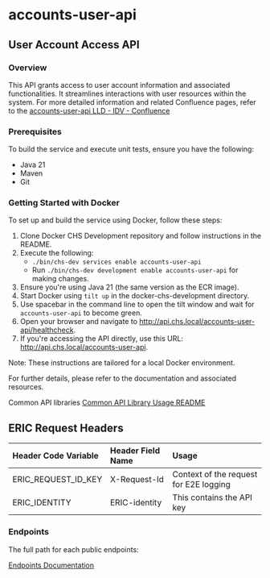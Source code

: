 # accounts-user-api
## User Account Access API

### Overview
This API grants access to user account information and associated functionalities. It streamlines interactions with user resources within the system. For more detailed information and related Confluence pages, refer to the [accounts-user-api LLD - IDV - Confluence](https://your-company.atlassian.net/wiki/spaces/...)

### Prerequisites
To build the service and execute unit tests, ensure you have the following:
- Java 21
- Maven
- Git

### Getting Started with Docker
To set up and build the service using Docker, follow these steps:

1. Clone Docker CHS Development repository and follow instructions in the README.
2. Execute the following:
      - `./bin/chs-dev services enable accounts-user-api`
      - Run `./bin/chs-dev development enable accounts-user-api` for making changes.
3. Ensure you're using Java 21 (the same version as the ECR image).
4. Start Docker using `tilt up` in the docker-chs-development directory.
5. Use spacebar in the command line to open the tilt window and wait for `accounts-user-api` to become green.
6. Open your browser and navigate to http://api.chs.local/accounts-user-api/healthcheck.
7. If you're accessing the API directly, use this URL: http://api.chs.local/accounts-user-api.

Note: These instructions are tailored for a local Docker environment.

For further details, please refer to the documentation and associated resources.

Common API libraries
[Common API Library Usage README](docs/common-api-libraries-readme.md) 

## ERIC Request Headers
Header Code Variable    | Header Field Name   | Usage
:-----------------------|:--------------------|:-----------
 ERIC_REQUEST_ID_KEY    | X-Request-Id        | Context of the request for E2E logging
 ERIC_IDENTITY          | ERIC-identity       | This contains the API key

### Endpoints

The full path for each public endpoints:

[Endpoints Documentation](docs/endpoint-documentation.md) 